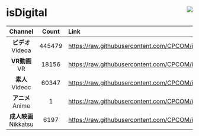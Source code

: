 # isDigital <img align="right" src="https://img.shields.io/github/last-commit/CPCOM/isDigital"/>  
  
| Channel | Count | Link |  
| :-----: | :---: | :--- |  
|**ビデオ**<br />Videoa | 445479 | https://raw.githubusercontent.com/CPCOM/isDigital/main/Videoa.txt |  
|**VR動画**<br />VR | 18156 | https://raw.githubusercontent.com/CPCOM/isDigital/main/VR.txt |  
|**素人**<br />Videoc | 60347 | https://raw.githubusercontent.com/CPCOM/isDigital/main/Videoc.txt |  
|**アニメ**<br />Anime | 1 | https://raw.githubusercontent.com/CPCOM/isDigital/main/Anime.txt |  
|**成人映画**<br />Nikkatsu | 6197 | https://raw.githubusercontent.com/CPCOM/isDigital/main/Nikkatsu.txt |  